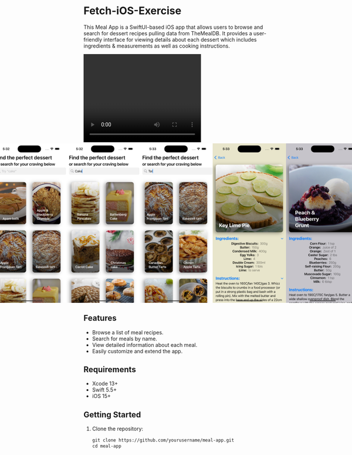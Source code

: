 # Fetch-iOS-Exercise

This Meal App is a SwiftUI-based iOS app that allows users to browse and search for dessert recipes pulling data from TheMealDB. It provides a user-friendly interface for viewing details about each dessert which includes ingredients & measurements as well as cooking instructions.

<video width="320" height="240" controls autoplay loop>
  <source src="mealAppVid.mp4" type="video/mp4">
  Your browser does not support the video tag.
</video>


<div style="display: flex; flex-direction: row; justify-content: center; align-items: center;">
    <img src="mealapp3.png" alt="image" width="200" height="auto">
    <img src="mealapp4.png" alt="image" width="200" height="auto">
    <img src="mealapp5.png" alt="image" width="200" height="auto">
    <img src="mealapp1.png" alt="image" width="200" height="auto">
    <img src="mealapp2.png" alt="image" width="200" height="auto">
</div>

## Features

- Browse a list of meal recipes.
- Search for meals by name.
- View detailed information about each meal.
- Easily customize and extend the app.

## Requirements

- Xcode 13+
- Swift 5.5+
- iOS 15+

## Getting Started

1. Clone the repository:

   ```shell
   git clone https://github.com/yourusername/meal-app.git
   cd meal-app
